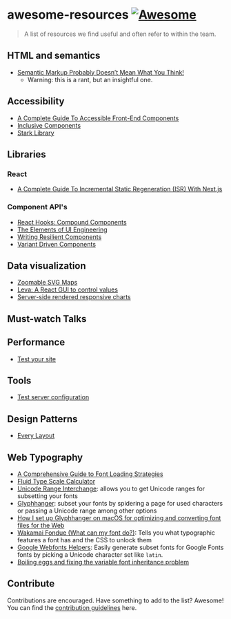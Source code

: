 # awesome-resources [![Awesome](https://awesome.re/badge.svg)](https://awesome.re)

> A list of resources we find useful and often refer to within the team.

## HTML and semantics

- [Semantic Markup Probably Doesn’t Mean What You Think!](https://levelup.gitconnected.com/semantic-markup-probably-doesnt-mean-what-you-think-9e44d2439b18)
  - Warning: this is a rant, but an insightful one. 

## Accessibility

- [A Complete Guide To Accessible Front-End Components](https://www.smashingmagazine.com/2021/03/complete-guide-accessible-front-end-components/)
- [Inclusive Components](https://inclusive-components.design/)
- [Stark Library](https://www.getstark.co/library/)

## Libraries

### React
- [A Complete Guide To Incremental Static Regeneration (ISR) With Next.js](https://www.smashingmagazine.com/2021/04/incremental-static-regeneration-nextjs/)

### Component API's

- [React Hooks: Compound Components](https://kentcdodds.com/blog/compound-components-with-react-hooks)
- [The Elements of UI Engineering](https://overreacted.io/the-elements-of-ui-engineering/)
- [Writing Resilient Components](https://overreacted.io/writing-resilient-components/)
- [Variant Driven Components](https://ped.ro/blog/variant-driven-components)

## Data visualization
- [Zoomable SVG Maps](https://codesandbox.io/s/zooming-svg-maps-ointi)
- [Leva: A React GUI to control values](https://github.com/pmndrs/leva)
- [Server-side rendered responsive charts](https://dev.to/richharris/a-new-technique-for-making-responsive-javascript-free-charts-gmp)

## Must-watch Talks

## Performance
- [Test your site](https://web.dev/measure/)

## Tools
- [Test server configuration](https://internet.nl/)

## Design Patterns

- [Every Layout](https://every-layout.dev/)

## Web Typography

- [A Comprehensive Guide to Font Loading Strategies](https://www.zachleat.com/web/comprehensive-webfonts/)
- [Fluid Type Scale Calculator](https://utopia.fyi/type/calculator/)
- [Unicode Range Interchange](https://www.zachleat.com/unicode-range-interchange/): allows you to get Unicode ranges for subsetting your fonts
- [Glyphhanger](https://github.com/zachleat/glyphhanger): subset your fonts by spidering a page for used characters or passing a Unicode range among other options
- [How I set up Glyphhanger on macOS for optimizing and converting font files for the Web](https://www.sarasoueidan.com/blog/glyphhanger/)
- [Wakamai Fondue (What can my font do?)](https://wakamaifondue.com/beta/): Tells you what typographic features a font has and the CSS to unlock them
- [Google Webfonts Helpers](https://google-webfonts-helper.herokuapp.com/fonts): Easily generate subset fonts for Google Fonts fonts by picking a Unicode character set like `latin`.
- [Boiling eggs and fixing the variable font inheritance problem](https://pixelambacht.nl/2019/fixing-variable-font-inheritance/)

## Contribute

Contributions are encouraged. Have something to add to the list? Awesome! You can find the [contribution guidelines](contributing.md) here.
